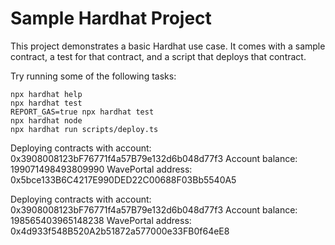 # Sample Hardhat Project

This project demonstrates a basic Hardhat use case. It comes with a sample contract, a test for that contract, and a script that deploys that contract.

Try running some of the following tasks:

```shell
npx hardhat help
npx hardhat test
REPORT_GAS=true npx hardhat test
npx hardhat node
npx hardhat run scripts/deploy.ts
```

Deploying contracts with account:  0x3908008123bF76771f4a57B79e132d6b048d77f3
Account balance:  199071498493809990
WavePortal address:  0x5bce133B6C4217E990DED22C00688F03Bb5540A5

Deploying contracts with account:  0x3908008123bF76771f4a57B79e132d6b048d77f3
Account balance:  198565403965148238
WavePortal address:  0x4d933f548B520A2b51872a577000e33FB0f64eE8
